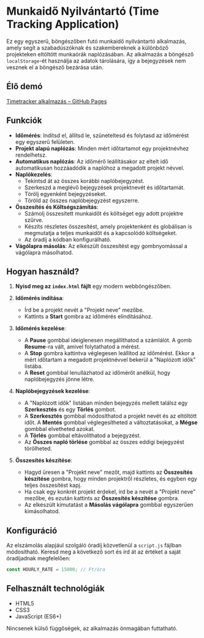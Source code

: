 # Munkaidő Nyilvántartó (Time Tracking Application)

Ez egy egyszerű, böngészőben futó munkaidő nyilvántartó alkalmazás, amely segít a szabadúszóknak és szakembereknek a különböző projekteken eltöltött munkaórák naplózásában. Az alkalmazás a böngésző `localStorage`-ét használja az adatok tárolására, így a bejegyzések nem vesznek el a böngésző bezárása után.

## Élő demó
[Timetracker alkalmazás – GitHub Pages](https://normand-ux.github.io/timetracker/)

## Funkciók

- **Időmérés**: Indítsd el, állítsd le, szüneteltesd és folytasd az időmérést egy egyszerű felületen.
- **Projekt alapú naplózás**: Minden mért időtartamot egy projektnévhez rendelhetsz.
- **Automatikus naplózás**: Az időmérő leállításakor az eltelt idő automatikusan hozzáadódik a naplóhoz a megadott projekt névvel.
- **Naplókezelés**:
    - Tekintsd át az összes korábbi naplóbejegyzést.
    - Szerkeszd a meglévő bejegyzések projektnevét és időtartamát.
    - Törölj egyenként bejegyzéseket.
    - Töröld az összes naplóbejegyzést egyszerre.
- **Összesítés és Költségszámítás**:
    - Számolj összesített munkaidőt és költséget egy adott projektre szűrve.
    - Készíts részletes összesítést, amely projektenként és globálisan is megmutatja a teljes munkaidőt és a kapcsolódó költségeket.
    - Az óradíj a kódban konfigurálható.
- **Vágólapra másolás**: Az elkészült összesítést egy gombnyomással a vágólapra másolhatod.

## Hogyan használd?

1.  **Nyisd meg az `index.html` fájlt** egy modern webböngészőben.

2.  **Időmérés indítása**:
    - Írd be a projekt nevét a "Projekt neve" mezőbe.
    - Kattints a **Start** gombra az időmérés elindításához.

3.  **Időmérés kezelése**:
    - A **Pause** gombbal ideiglenesen megállíthatod a számlálót. A gomb **Resume**-ra vált, amivel folytathatod a mérést.
    - A **Stop** gombra kattintva véglegesen leállítod az időmérést. Ekkor a mért időtartam a megadott projektnévvel bekerül a "Naplózott idők" listába.
    - A **Reset** gombbal lenullázhatod az időmérőt anélkül, hogy naplóbejegyzés jönne létre.

4.  **Naplóbejegyzések kezelése**:
    - A "Naplózott idők" listában minden bejegyzés mellett találsz egy **Szerkesztés** és egy **Törlés** gombot.
    - A **Szerkesztés** gombbal módosíthatod a projekt nevét és az eltöltött időt. A **Mentés** gombbal véglegesítheted a változtatásokat, a **Mégse** gombbal elvetheted azokat.
    - A **Törlés** gombbal eltávolíthatod a bejegyzést.
    - Az **Összes napló törlése** gombbal az összes eddigi bejegyzést törölheted.

5.  **Összesítés készítése**:
    - Hagyd üresen a "Projekt neve" mezőt, majd kattints az **Összesítés készítése** gombra, hogy minden projektről részletes, és egyben egy teljes összesítést kapj.
    - Ha csak egy konkrét projekt érdekel, írd be a nevét a "Projekt neve" mezőbe, és ezután kattints az **Összesítés készítése** gombra.
    - Az elkészült kimutatást a **Másolás vágólapra** gombbal egyszerűen kimásolhatod.

## Konfiguráció

Az elszámolás alapjául szolgáló óradíj közvetlenül a `script.js` fájlban módosítható. Keresd meg a következő sort és írd át az értéket a saját óradíjadnak megfelelően:

```javascript
const HOURLY_RATE = 15000; // Ft/óra
```

## Felhasznált technológiák

- HTML5
- CSS3
- JavaScript (ES6+)

Nincsenek külső függőségek, az alkalmazás önmagában futtatható.
